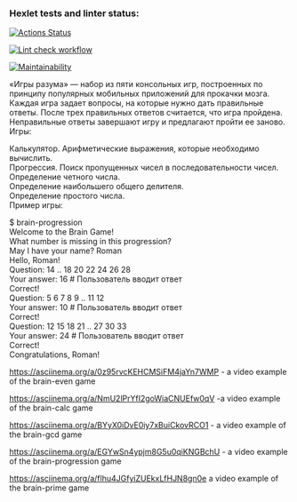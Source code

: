 ### Hexlet tests and linter status:
[![Actions Status](https://github.com/GlebCoder/python-project-lvl1/workflows/hexlet-check/badge.svg)](https://github.com/GlebCoder/python-project-lvl1/actions)

[![Lint check workflow](https://github.com/GlebCoder/python-project-lvl1/actions/workflows/lint-check.yml/badge.svg)]()

[![Maintainability](https://api.codeclimate.com/v1/badges/a99a88d28ad37a79dbf6/maintainability)](https://codeclimate.com/github/codeclimate/codeclimate/maintainability)

«Игры разума» — набор из пяти консольных игр, построенных по принципу популярных мобильных приложений для прокачки мозга. Каждая игра задает вопросы, на которые нужно дать правильные ответы. После трех правильных ответов считается, что игра пройдена. Неправильные ответы завершают игру и предлагают пройти ее заново. Игры:  

Калькулятор. Арифметические выражения, которые необходимо вычислить.  
Прогрессия. Поиск пропущенных чисел в последовательности чисел.  
Определение четного числа.  
Определение наибольшего общего делителя.  
Определение простого числа.  
Пример игры:  

$ brain-progression  
Welcome to the Brain Game!  
What number is missing in this progression?  
May I have your name? Roman  
Hello, Roman!  
Question: 14 .. 18 20 22 24 26 28  
Your answer: 16 # Пользователь вводит ответ  
Correct!  
Question: 5 6 7 8 9 .. 11 12  
Your answer: 10 # Пользователь вводит ответ  
Correct!  
Question: 12 15 18 21 .. 27 30 33  
Your answer: 24 # Пользователь вводит ответ  
Correct!  
Congratulations, Roman!  

https://asciinema.org/a/0z95rvcKEHCMSiFM4jaYn7WMP - a video example of the brain-even game  

https://asciinema.org/a/NmU2lPrYfI2goWiaCNUEfw0qV -a video example of the brain-calc game  

https://asciinema.org/a/BYyX0iDvE0iy7xBuiCkovRCO1 - a video example of the brain-gcd game  

https://asciinema.org/a/EGYwSn4ypjm8G5u0qiKNGBchU - a video example of the brain-progression game  

 https://asciinema.org/a/flhu4JGfyiZUEkxLfHJN8gn0e a video example of the brain-prime game  

